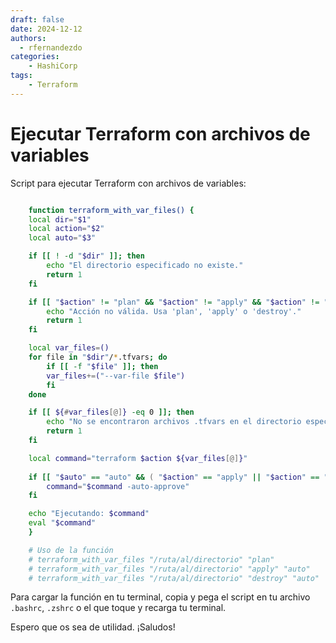 ```yaml
---
draft: false
date: 2024-12-12
authors:
  - rfernandezdo
categories:
    - HashiCorp
tags:
    - Terraform
---
```

# Ejecutar Terraform con archivos de variables

Script para ejecutar Terraform con archivos de variables:

```bash

    function terraform_with_var_files() {
    local dir="$1"
    local action="$2"
    local auto="$3"

    if [[ ! -d "$dir" ]]; then
        echo "El directorio especificado no existe."
        return 1
    fi

    if [[ "$action" != "plan" && "$action" != "apply" && "$action" != "destroy" ]]; then
        echo "Acción no válida. Usa 'plan', 'apply' o 'destroy'."
        return 1
    fi

    local var_files=()
    for file in "$dir"/*.tfvars; do
        if [[ -f "$file" ]]; then
        var_files+=("--var-file $file")
        fi
    done

    if [[ ${#var_files[@]} -eq 0 ]]; then
        echo "No se encontraron archivos .tfvars en el directorio especificado."
        return 1
    fi

    local command="terraform $action ${var_files[@]}"
    
    if [[ "$auto" == "auto" && ( "$action" == "apply" || "$action" == "destroy" ) ]]; then
        command="$command -auto-approve"
    fi

    echo "Ejecutando: $command"
    eval "$command"
    }

    # Uso de la función
    # terraform_with_var_files "/ruta/al/directorio" "plan"
    # terraform_with_var_files "/ruta/al/directorio" "apply" "auto"
    # terraform_with_var_files "/ruta/al/directorio" "destroy" "auto"
```

Para cargar la función en tu terminal, copia y pega el script en tu archivo `.bashrc`, `.zshrc` o el que toque y recarga tu terminal.

Espero que os sea de utilidad. ¡Saludos!

 